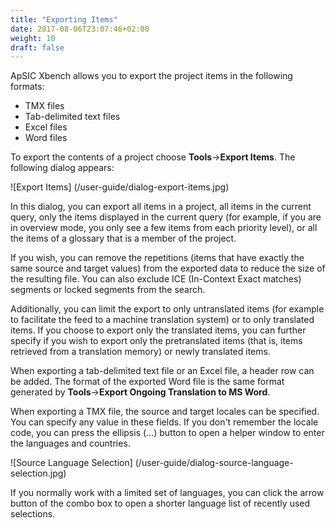 ```yaml
---
title: "Exporting Items"
date: 2017-08-06T23:07:46+02:00
weight: 10
draft: false
---
```

ApSIC Xbench allows you to export the project items in the following formats:

* TMX files
* Tab-delimited text files
* Excel files
* Word files

To export the contents of a project choose **Tools**->**Export Items**. The following dialog appears:

![Export Items] (/user-guide/dialog-export-items.jpg)

In this dialog, you can export all items in a project, all items in the current query, only the items displayed in the current query (for example, if you are in overview mode, you only see a few items from each priority level), or all the items of a glossary that is a member of the project.

If you wish, you can remove the repetitions (items that have exactly the same source and target values) from the exported data to reduce the size of the resulting file. You can also exclude ICE (In-Context Exact matches) segments or locked segments from the search.

Additionally, you can limit the export to only untranslated items (for example to facilitate the feed to a machine translation system) or to only translated items. If you choose to export only the translated items, you can further specify if you wish to export only the pretranslated items (that is, items retrieved from a translation memory) or newly translated items.

When exporting a tab-delimited text file or an Excel file, a header row can be added. The format of the exported Word file is the same format generated by **Tools**->**Export Ongoing Translation to MS Word**.

When exporting a TMX file, the source and target locales can be specified. You can specify any value in these fields. If you don't remember the locale code, you can press the ellipsis (...) button to open a helper window to enter the languages and countries.

![Source Language Selection] (/user-guide/dialog-source-language-selection.jpg)

If you normally work with a limited set of languages, you can click the arrow button of the combo box to open a shorter language list of recently used selections.

